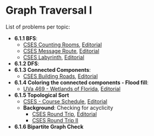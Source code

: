 # Graph Traversal I

List of problems per topic:

- **6.1.1 BFS**:
  - [CSES Counting Rooms](https://cses.fi/problemset/task/1192/), [Editorial](https://github.com/nestorivanmo/icpc/tree/main/cses/4-Graphs/counting-rooms)
  - [CSES Message Route](https://cses.fi/problemset/task/1667/), [Editorial](https://github.com/nestorivanmo/icpc/tree/main/cses/4-Graphs/message-route)
  - [CSES Labyrinth](https://cses.fi/problemset/task/1193/), [Editorial](https://github.com/nestorivanmo/icpc/tree/main/cses/4-Graphs/labyrinth)
- **6.1.2 DFS**:
- **6.1.3 Connected Components**:
  - [CSES Building Roads](https://cses.fi/problemset/task/1666), [Editorial](https://github.com/nestorivanmo/icpc/tree/main/cses/4-Graphs/building-roads)
- **6.1.4 Coloring the connected components - Flood fill**:
  - [UVa 469 - Wetlands of Florida](https://onlinejudge.org/index.php?option=com_onlinejudge&Itemid=8&category=6&page=show_problem&problem=410), [Editorial](https://github.com/nestorivanmo/icpc/tree/main/UVa/6-Graphs-I/florida-wetlands)
- **6.1.5 Topological Sort**
  - [CSES - Course Schedule](https://cses.fi/problemset/task/1679), [Editorial](https://github.com/nestorivanmo/icpc/tree/main/cses/4-Graphs/course-schedule)
  - **Background**: Checking for acyclicity
    - [CSES Round Trip](https://cses.fi/problemset/task/1669), [Editorial](https://github.com/nestorivanmo/icpc/tree/main/cses/4-Graphs/round-trip)
    - [CSES Round Trip II](https://cses.fi/problemset/task/1678/)
- **6.1.6 Bipartite Graph Check**
